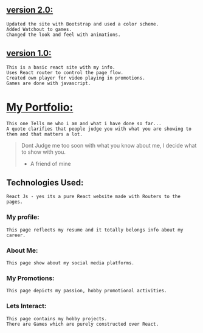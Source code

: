 ## [version 2.0:](https://github.com/jeyansaran620/my-own-site/commit/4b92c95e331238a92b7ce226f8d77eb5af616564)
    Updated the site with Bootstrap and used a color scheme.
    Added Watchout to games.
    Changed the look and feel with animations.

## [version 1.0:](https://github.com/jeyansaran620/my-own-site/tree/d27d61ba7adec80e66d7ce840c12c0bd8fd73a8b)
    This is a basic react site with my info.
    Uses React router to control the page flow.
    Created own player for video playing in promotions.
    Games are done with javascript.
    

# [My Portfolio:](jeyansaran620.github.io)
    This one Tells me who i am and what i have done so far...
    A quote clarifies that people judge you with what you are showing to them and that matters a lot.
> Dont Judge me too soon with what you know about me, I decide what to show with you.
> - A friend of mine
 
## Technologies Used:
    React Js - yes its a pure React website made with Routers to the pages.
    
### My profile:
    This page reflects my resume and it totally belongs info about my career.

### About Me:
    This page show about my social media platforms.
  
### My Promotions:
    This page depicts my passion, hobby promotional activities.
    
### Lets Interact:
    This page contains my hobby projects.
    There are Games which are purely constructed over React.
    

